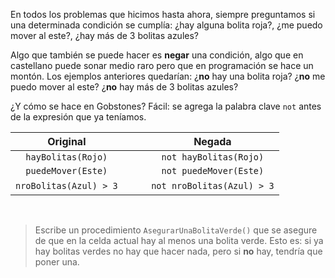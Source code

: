 En todos los problemas que hicimos hasta ahora, siempre preguntamos si una determinada condición se cumplía: ¿hay alguna bolita roja?, ¿me puedo mover al este?, ¿hay más de 3 bolitas azules?

Algo que también se puede hacer es **negar** una condición, algo que en castellano puede sonar medio raro pero que en programación se hace un montón. Los ejemplos anteriores quedarían: ¿**no** hay una bolita roja? ¿**no** me puedo mover al este? ¿**no** hay más de 3 bolitas azules?

¿Y cómo se hace en Gobstones? Fácil: se agrega la palabra clave `not` antes de la expresión que ya teníamos.

|         Original          |                                                   |            Negada             |
|:-------------------------:|:-------------------------------------------------:|:-----------------------------:|
|    `hayBolitas(Rojo)`     |             <i class="fa fa-arrow-right"></i>             |    `not hayBolitas(Rojo)`     |
|    `puedeMover(Este)`     |             <i class="fa fa-arrow-right"></i>             |    `not puedeMover(Este)`     |
| `nroBolitas(Azul) > 3` | &nbsp;&nbsp; <i class="fa fa-arrow-right"></i> &nbsp;&nbsp; | `not nroBolitas(Azul) > 3` |

&nbsp;

> Escribe un procedimiento `AsegurarUnaBolitaVerde()` que se asegure de que en la celda actual hay al menos una bolita verde. Esto es: si ya hay bolitas verdes no hay que hacer nada, pero si **no** hay, tendría que poner una.